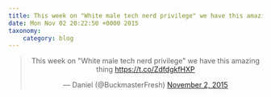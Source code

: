 ```yaml
---
title: This week on "White male tech nerd privilege" we have this amazing thing https://t.co/ZdfdgkfHXP
date: Mon Nov 02 20:22:50 +0000 2015
taxonomy:
    category: blog
---
```

<blockquote class="twitter-tweet" align="center" width="350"><p lang="en" dir="ltr">This week on &quot;White male tech nerd privilege&quot; we have this amazing thing <a href="https://t.co/ZdfdgkfHXP">https://t.co/ZdfdgkfHXP</a></p>&mdash; Daniel (@BuckmasterFresh) <a href="https://twitter.com/BuckmasterFresh/status/661222659238273028">November 2, 2015</a></blockquote>
